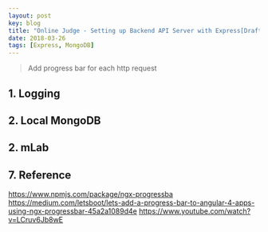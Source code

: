 ```yaml
---
layout: post
key: blog
title: "Online Judge - Setting up Backend API Server with Express[Draft]"
date: 2018-03-26
tags: [Express, MongoDB]
---
```


> Add progress bar for each http request

## 1. Logging
## 2. Local MongoDB
## 2. mLab
##

## 7. Reference
https://www.npmjs.com/package/ngx-progressba
https://medium.com/letsboot/lets-add-a-progress-bar-to-angular-4-apps-using-ngx-progressbar-45a2a1089d4e
https://www.youtube.com/watch?v=LCruv6Jb8wE
